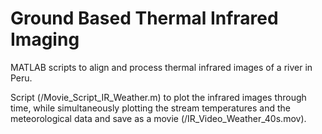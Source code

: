 # Ground Based Thermal Infrared Imaging

MATLAB scripts to align and process thermal infrared images of a river in Peru. 

Script (/Movie_Script_IR_Weather.m) to plot the infrared images through time, while simultaneously plotting the stream temperatures and the meteorological data and save as a movie (/IR_Video_Weather_40s.mov). 
